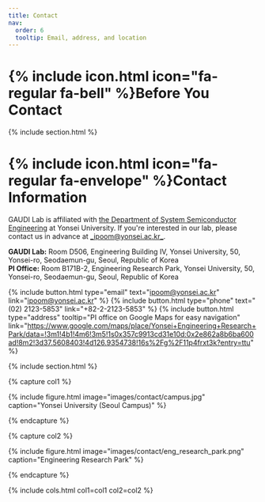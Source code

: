 ```yaml
---
title: Contact
nav:
  order: 6
  tooltip: Email, address, and location
---
```


# {% include icon.html icon="fa-regular fa-bell" %}Before You Contact

{% include section.html %}

# {% include icon.html icon="fa-regular fa-envelope" %}Contact Information

GAUDI Lab is affiliated with [the Department of System Semiconductor Engineering](https://system.yonsei.ac.kr/index.php) at Yonsei University. If you're interested in our lab, please contact us in advance at [_ipoom@yonsei.ac.kr_](mailto:ipoom@yonsei.ac.kr).

**GAUDI Lab:** Room D506, Engineering Building IV, Yonsei University, 50, Yonsei-ro, Seodaemun-gu, Seoul, Republic of Korea <br>
**PI Office:** Room B171B-2, Engineering Research Park, Yonsei University, 50, Yonsei-ro, Seodaemun-gu, Seoul, Republic of Korea

{%
  include button.html
  type="email"
  text="ipoom@yonsei.ac.kr"
  link="ipoom@yonsei.ac.kr"
%}
{%
  include button.html
  type="phone"
  text="(02) 2123-5853"
  link="+82-2-2123-5853"
%}
{%
  include button.html
  type="address"
  tooltip="PI office on Google Maps for easy navigation"
  link="https://www.google.com/maps/place/Yonsei+Engineering+Research+Park/data=!3m1!4b1!4m6!3m5!1s0x357c9913cd31e10d:0x2e862a8b6ba600ad!8m2!3d37.5608403!4d126.9354738!16s%2Fg%2F11p4frxt3k?entry=ttu"
%}

{% include section.html %}

{% capture col1 %}

{%
  include figure.html
  image="images/contact/campus.jpg"
  caption="Yonsei University (Seoul Campus)"
%}

{% endcapture %}

{% capture col2 %}

{%
  include figure.html
  image="images/contact/eng_research_park.png"
  caption="Engineering Research Park"
%}

{% endcapture %}

{% include cols.html col1=col1 col2=col2 %}

